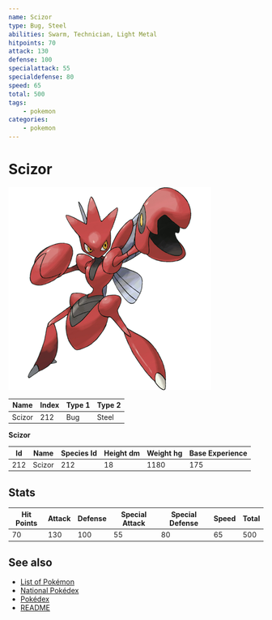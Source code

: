 ```yaml
---
name: Scizor
type: Bug, Steel
abilities: Swarm, Technician, Light Metal
hitpoints: 70
attack: 130
defense: 100
specialattack: 55
specialdefense: 80
speed: 65
total: 500
tags:
    - pokemon
categories:
    - pokemon
---
```


# Scizor


![Scizor](images/212.png)

| **Name** | **Index** | **Type 1** | **Type 2** |
|----|----|----|----|
| Scizor | 212 | Bug | Steel  |

**Scizor** 




| **Id** | **Name** | **Species Id** | **Height dm** | **Weight hg** | **Base Experience** |
|--------|----------|----------------|------------|------------|---------------------|
| 212 | Scizor | 212 | 18 | 1180 | 175 |



## Stats

| **Hit Points** | **Attack** | **Defense** | **Special Attack** | **Special Defense** | **Speed** | **Total** |
|----------------|------------|-------------|--------------------|---------------------|-----------|-----------|
| 70 | 130 | 100 | 55 | 80 | 65 | 500 |

## See also

- [List of Pokémon](../pokemon.md)
- [National Pokédex](../national_pokedex.md)
- [Pokédex](../pokedex.md)
- [README](../README.md)

